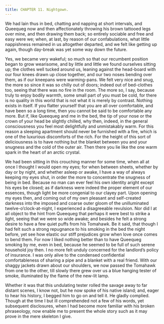 ```yaml
---
title: CHAPTER 11. Nightgown.
---
```


We had lain thus in bed, chatting and napping at short intervals, and Queequeg now and then affectionately throwing his brown tattooed legs over mine, and then drawing them back; so entirely sociable and free and easy were we; when, at last, by reason of our confabulations, what little nappishness remained in us altogether departed, and we felt like getting up again, though day-break was yet some way down the future.

Yes, we became very wakeful; so much so that our recumbent position began to grow wearisome, and by little and little we found ourselves sitting up; the clothes well tucked around us, leaning against the head-board with our four knees drawn up close together, and our two noses bending over them, as if our kneepans were warming-pans. We felt very nice and snug, the more so since it was so chilly out of doors; indeed out of bed-clothes too, seeing that there was no fire in the room. The more so, I say, because truly to enjoy bodily warmth, some small part of you must be cold, for there is no quality in this world that is not what it is merely by contrast. Nothing exists in itself. If you flatter yourself that you are all over comfortable, and have been so a long time, then you cannot be said to be comfortable any more. But if, like Queequeg and me in the bed, the tip of your nose or the crown of your head be slightly chilled, why then, indeed, in the general consciousness you feel most delightfully and unmistakably warm. For this reason a sleeping apartment should never be furnished with a fire, which is one of the luxurious discomforts of the rich. For the height of this sort of deliciousness is to have nothing but the blanket between you and your snugness and the cold of the outer air. Then there you lie like the one warm spark in the heart of an arctic crystal.

We had been sitting in this crouching manner for some time, when all at once I thought I would open my eyes; for when between sheets, whether by day or by night, and whether asleep or awake, I have a way of always keeping my eyes shut, in order the more to concentrate the snugness of being in bed. Because no man can ever feel his own identity aright except his eyes be closed; as if darkness were indeed the proper element of our essences, though light be more congenial to our clayey part. Upon opening my eyes then, and coming out of my own pleasant and self-created darkness into the imposed and coarse outer gloom of the unilluminated twelve-o’clock-at-night, I experienced a disagreeable revulsion. Nor did I at all object to the hint from Queequeg that perhaps it were best to strike a light, seeing that we were so wide awake; and besides he felt a strong desire to have a few quiet puffs from his Tomahawk. Be it said, that though I had felt such a strong repugnance to his smoking in the bed the night before, yet see how elastic our stiff prejudices grow when love once comes to bend them. For now I liked nothing better than to have Queequeg smoking by me, even in bed, because he seemed to be full of such serene household joy then. I no more felt unduly concerned for the landlord’s policy of insurance. I was only alive to the condensed confidential comfortableness of sharing a pipe and a blanket with a real friend. With our shaggy jackets drawn about our shoulders, we now passed the Tomahawk from one to the other, till slowly there grew over us a blue hanging tester of smoke, illuminated by the flame of the new-lit lamp.

Whether it was that this undulating tester rolled the savage away to far distant scenes, I know not, but he now spoke of his native island; and, eager to hear his history, I begged him to go on and tell it. He gladly complied. Though at the time I but ill comprehended not a few of his words, yet subsequent disclosures, when I had become more familiar with his broken phraseology, now enable me to present the whole story such as it may prove in the mere skeleton I give.